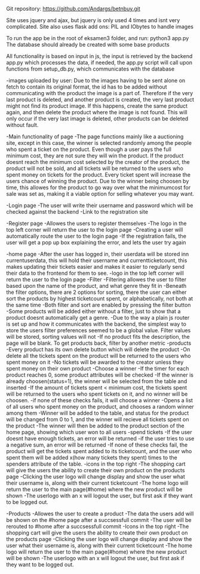 Git repository: https://github.com/Andargs/betnbuy.git

Site uses jquery and ajax, but jquery is only used 4 times and isnt very complicated.
Site also uses flask add ons: PIL and IObytes to handle images


To run the app be in the root of eksamen3 folder, and run: python3 app.py
The database should already be created with some base products


All functionality is based on input in js, the input is retrieved by the backend app.py which processes the data, if needed, the app.py script will call upon functions from setup_db.py, which communicates with the database


-images uploaded by user: Due to the images having to be sent alone on fetch to contain its original format, the id has to be added without communicating with the product the image is a part of. Therefore if the very last product is deleted, and another product is created, the very last product might not find its product image. If this happens, create the same product again, and then delete the product where the image is not found.  This will only occur if the very last image is deleted, other products can be deleted without fault.

-Main functionality of page
    -The page functions mainly like a auctioning site, except in this case, the winner is selected randomly among the people who spent a ticket on the product. Even though a user pays the full minimum cost, they are not sure they will win the product. If the product doesnt reach the minimum cost selected by the creator of the product, the product will not be sold, and all tickets will be returned to the users who spent money on tickets for the product.
    Every ticket spent will increase the users chance of winning the product. Due to the winner being choosen by time, this allowes for the product to go way over what the minimumcost for sale was set as, making it a viable option for selling whatever you may want.

-Login page
    -The user will write their username and password which will be checked against the backend
    -Link to the registration site

-Register page
    -Allowes the users to register themselves
    -The logo in the top left corner will return the user to the login page
    -Creating a user will automatically route the user to the login page
    -If the registration fails, the user will get a pop up box explaining the error, and lets the user try again

-home page
    -After the user has logged in, their userdata will be stored inn currentuserdata, this will hold their username and currentticketcount, this makes updating their tickets easier and makes it easier to regularly send their data to the frontend for them to see.
    -logo in the top left corner will return the user to the login page
    -Filter
        -Filtering allowes the user to filter based upon the name of the product, and what genre they fit in
        -Beneath the filter options, there are 2 options for sorting, there the user can either sort the products by highest ticketcount spent, or alphabetically, not both at the same time
        -Both filter and sort are enabled by pressing the filter button
        -Some products will be added either without a filter, just to show that a product doesnt automatically get a genre.
        -Due to the way a plain js router is set up and how it communicates with the backend, the simplest way to store the users filter preferences seemed to be a global value. Filter values will be stored, sorting values will not
        -If no product fits the description, the page will be blank. To get products back, filter by another metric
    -products
        -Every product has its own delete button which will delete the product
            -On delete all the tickets spent on the product will be returned to the users who spent money on it
            -No tickets will be awarded to the creator unless they spent money on their own product
        -Choose a winner
            -If the timer for each product reaches 0, some product attributes will be checked
                -If the winner is already choosen(status=1), the winner will be selected from the table and inserted
                -If the amount of tickets spent < minimum cost, the tickets spent will be returned to the users who spent tickets on it, and no winner will be choosen.
                -if none of these checks fails, it will choose a winner
                    -Opens a list of all users who spent money on the product, and chooses a random winner among them
                    -Winner will be added to the table, and status for the product will be changed from 0 to 1, and the winner will recieve all tickets spent on the product
                    -The winner will then be added to the product section of the home page, showing which user won to all users
        -spend tickets
            -If the user doesnt have enough tickets, an error will be returned
            -if the user tries to use a negative sum, an error will be returned
            -If none of these checks fail, the product will get the tickets spent added to its ticketcount, and the user who spent them will be added x(how many tickets they spent) times to the spenders attribute of the table.
        -icons in the top right
            -The shopping cart will give the users the ability to create their own product on the products page
            -Clicking the user logo will change display and show the user what their username is, along with their current ticketcount
            -The home logo will return the user to the main page(#home) where the new product will be shown
            -The userlogo with an x will logout the user, but first ask if they want to be logged out.

-Products
    -Allowes the user to create a product
    -The data the users add will be shown on the #home page after a succsessfull commit
    -The user will be rerouted to #home after a succsessfull commit
    -Icons in the top right
        -The shopping cart will give the users the ability to create their own product on the products page
        -Clicking the user logo will change display and show the user what their username is, along with their current ticketcount
        -The home logo will return the user to the main page(#home) where the new product will be shown
        -The userlogo with an x will logout the user, but first ask if they want to be logged out.